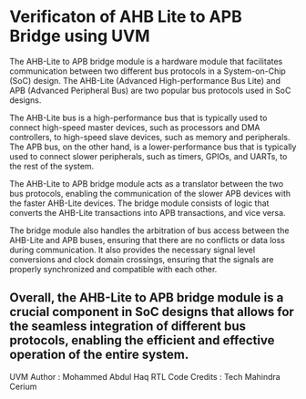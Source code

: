# Verificaton of AHB Lite to APB Bridge using UVM

The AHB-Lite to APB bridge module is a hardware module that facilitates communication between two different bus protocols in a System-on-Chip (SoC) design. The AHB-Lite (Advanced High-performance Bus Lite) and APB (Advanced Peripheral Bus) are two popular bus protocols used in SoC designs.

The AHB-Lite bus is a high-performance bus that is typically used to connect high-speed master devices, such as processors and DMA controllers, to high-speed slave devices, such as memory and peripherals. The APB bus, on the other hand, is a lower-performance bus that is typically used to connect slower peripherals, such as timers, GPIOs, and UARTs, to the rest of the system.

The AHB-Lite to APB bridge module acts as a translator between the two bus protocols, enabling the communication of the slower APB devices with the faster AHB-Lite devices. The bridge module consists of logic that converts the AHB-Lite transactions into APB transactions, and vice versa.

The bridge module also handles the arbitration of bus access between the AHB-Lite and APB buses, ensuring that there are no conflicts or data loss during communication. It also provides the necessary signal level conversions and clock domain crossings, ensuring that the signals are properly synchronized and compatible with each other.

Overall, the AHB-Lite to APB bridge module is a crucial component in SoC designs that allows for the seamless integration of different bus protocols, enabling the efficient and effective operation of the entire system.
---
UVM Author : Mohammed Abdul Haq
RTL Code Credits : Tech Mahindra Cerium
